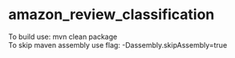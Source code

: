 # amazon_review_classification


To build use: mvn clean package\
To skip maven assembly use flag: -Dassembly.skipAssembly=true
